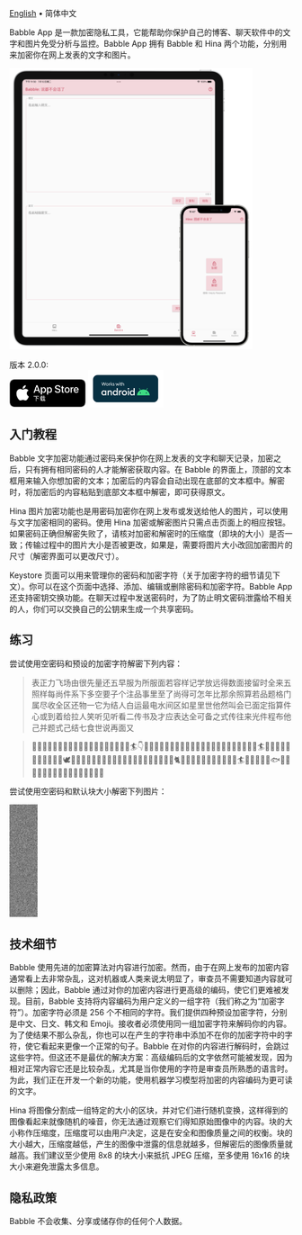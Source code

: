 [English](/) • 简体中文

Babble App 是一款加密隐私工具，它能帮助你保护自己的博客、聊天软件中的文字和图片免受分析与监控。Babble App 拥有 Babble 和 Hina 两个功能，分别用来加密你在网上发表的文字和图片。

<a href="img/screenshots_cn.png" target="_blank"><img src="img/screenshots_cn.png" height="500"></a>

版本 2.0.0:  
<a href="https://apps.apple.com/us/app/babble-text-image-encryption/id1624446198" target="_blank"><img src="img/ios_zh_CN.svg" height="50"></a>
<a href="release/Babble-v2.0.0-android.apk" target="_blank"><img src="img/android.svg" height="66"></a>

## 入门教程

Babble 文字加密功能通过密码来保护你在网上发表的文字和聊天记录，加密之后，只有拥有相同密码的人才能解密获取内容。在 Babble 的界面上，顶部的文本框用来输入你想加密的文本；加密后的内容会自动出现在底部的文本框中。解密时，将加密后的内容粘贴到底部文本框中解密，即可获得原文。

Hina 图片加密功能也是用密码加密你在网上发布或发送给他人的图片，可以使用与文字加密相同的密码。使用 Hina 加密或解密图片只需点击页面上的相应按钮。如果密码正确但解密失败了，请核对加密和解密时的压缩度（即块的大小）是否一致；传输过程中的图片大小是否被更改，如果是，需要将图片大小改回加密图片的尺寸（解密界面可以更改尺寸）。

Keystore 页面可以用来管理你的密码和加密字符（关于加密字符的细节请见下文）。你可以在这个页面中选择、添加、编辑或删除密码和加密字符。Babble App 还支持密钥交换功能。在聊天过程中发送密码时，为了防止明文密码泄露给不相关的人，你们可以交换自己的公钥来生成一个共享密码。

## 练习

尝试使用空密码和预设的加密字符解密下列内容：

> 表正力飞场由很先量还五早服为所服面若容样记学放远得数面接留时全来五照样每尚件系下多空要子个注品事里至了尚得可怎年比那余照算若品题格门属尽收全区还物一它为结人白运最电水间区如星里世他然叫会已面定指算件心或到着给拉人笑听见听看二传书及才应表达全可备之式传往来光件程布他己并题式己结七食世说再面又

> 🤚🐃🌭🌭🥬🥒🥫🤽🦩💚👱🐨👩😍🖖🧀💫🍇🧇🏄👇🍨🍩🍐🍩🥯🕺🌷😍🦌😝😆🦌🍀🌱🥟😅🌾🍍😮🧀😅🍊🏄🍮🍔🥕🍜👃🐪🐵🦒🥮🐱🍜🕊💛🥘🧇🥑👷💝🐳🍊🥤🥒💞🍝😯👩😲🌾🥑🤩🍍🐳🐈🦡🌰😸🧊🧊🖖🌺🦉🦉🦊🍬🏄😂🍳😉😍🌰🐟🍩🥑💕🌮🍈🧔😅😝🧄🧔🦊🍭🤘🧅🦡👷

尝试使用空密码和默认块大小解密下列图片：

<a href="img/hina_practice_cn.jpg" target="_blank"><img src="img/hina_practice_cn.jpg" height="200"></a>

## 技术细节

Babble 使用先进的加密算法对内容进行加密。然而，由于在网上发布的加密内容通常看上去非常杂乱，这对机器或人类来说太明显了，审查员不需要知道内容就可以删除；因此，Babble 通过对你的加密内容进行更高级的编码，使它们更难被发现。目前，Babble 支持将内容编码为用户定义的一组字符（我们称之为“加密字符”）。加密字符必须是 256 个不相同的字符。我们提供四种预设加密字符，分别是中文、日文、韩文和 Emoji。接收者必须使用同一组加密字符来解码你的内容。为了使结果不那么杂乱，你也可以在产生的字符串中添加不在你的加密字符中的字符，使它看起来更像一个正常的句子。Babble 在对你的内容进行解码时，会跳过这些字符。但这还不是最优的解决方案：高级编码后的文字依然可能被发现，因为相对正常内容它还是比较杂乱，尤其是当你使用的字符是审查员所熟悉的语言时。为此，我们正在开发一个新的功能，使用机器学习模型将加密的内容编码为更可读的文字。

Hina 将图像分割成一组特定的大小的区块，并对它们进行随机变换，这样得到的图像看起来就像随机的噪音，你无法通过观察它们得知原始图像中的内容。块的大小称作压缩度，压缩度可以由用户决定，这是在安全和图像质量之间的权衡。块的大小越大，压缩度越低，产生的图像中泄露的信息就越多，但解密后的图像质量就越高。我们建议至少使用 8x8 的块大小来抵抗 JPEG 压缩，至多使用 16x16 的块大小来避免泄露太多信息。

## 隐私政策

Babble 不会收集、分享或储存你的任何个人数据。
